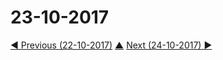 # 23-10-2017



[◀ Previous (22-10-2017)](https://github.com/humayuns/Workspace/blob/master/Diary/2017/October/22/notebook.md) [▲](https://github.com/humayuns/Workspace/tree/master/Diary/2017/October)
[Next (24-10-2017) ▶](https://github.com/humayuns/Workspace/blob/master/Diary/2017/October/24/notebook.md)